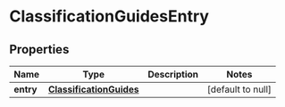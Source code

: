 # ClassificationGuidesEntry

## Properties
Name | Type | Description | Notes
------------ | ------------- | ------------- | -------------
**entry** | [**ClassificationGuides**](ClassificationGuides.md) |  | [default to null]



